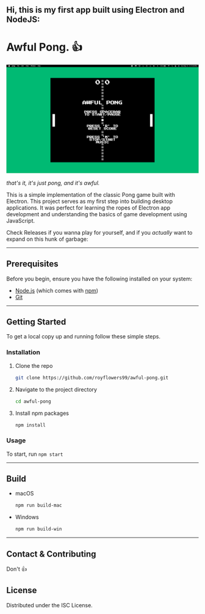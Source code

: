 ##  Hi, this is my first app built using Electron and NodeJS:
# Awful Pong. 👍

![Awful Pong](img/awful-pong.png "Screenshot of Awful Pong")

*that's it, it's just pong, and it's awful.*

This is a simple implementation of the classic Pong game built with Electron. This project serves as my first step into building desktop applications. It was perfect for learning the ropes of Electron app development and understanding the basics of game development using JavaScript.

Check Releases if you wanna play for yourself, and if you *actually* want to expand on this hunk of garbage:

---
## Prerequisites

Before you begin, ensure you have the following installed on your system:
- [Node.js](https://nodejs.org/) (which comes with [npm](http://npmjs.com/))
- [Git](https://git-scm.com/)

---

## Getting Started

To get a local copy up and running follow these simple steps.

### Installation

1. Clone the repo
   ```sh
   git clone https://github.com/royflowers99/awful-pong.git
   ```
2. Navigate to the project directory
    ```sh
    cd awful-pong
    ```
3. Install npm packages
    ```sh
    npm install
    ```

### Usage

To start, run `npm start`

---

## Build

- macOS
    ```sh
    npm run build-mac
    ```

- Windows
    ```sh
    npm run build-win
    ```

---

## Contact & Contributing

Don't 👍

## License

Distributed under the ISC License.